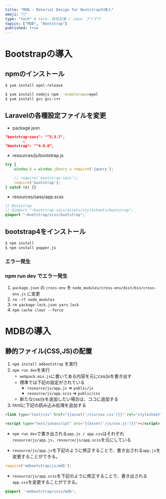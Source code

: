 ```yaml
---
title: "MDB - Material Design for Bootstrapの導入"
emoji: "📝"
type: "tech" # tech: 技術記事 / idea: アイデア
topics: ["MDB", "Bootstrap"]
published: true
---
```


# Bootstrapの導入

## npmのインストール

```sh
$ yum install epel-release

$ yum install nodejs npm --enablerepo=epel
$ yum install gcc gcc-c++
```

## Laravelの各種設定ファイルを変更

- package.json

```json
"bootstrap-sass": "^3.3.7",
        ↓
"bootstrap": "^4.0.0",
```

- resources/js/bootstrap.js

```js
try {
    window.$ = window.jQuery = require('jquery');

    // require('bootstrap-sass');
    require('bootstrap');
} catch (e) {}
```

- resources/sass/app.scss

```scss
// Bootstrap
// @import "~bootstrap-sass/assets/stylesheets/bootstrap";
@import "~bootstrap/scss/bootstrap";
```

## bootstrap4をインストール

```sh
$ npm install
$ npm install popper.js
```

### エラー発生

### npm run dev でエラー発生

1. `package.json` の `cross-env` を `node_modules/cross-env/dist/bin/cross-env.js` に変更
2. `rm -rf node_modules`
3. `rm package-lock.json yarn.lock`
4. `npm cache clear --force`



# MDBの導入

## 静的ファイル(CSS,JS)の配置

1. `npm install mdbootstrap` を実行
2. `npm run dev`を実行
   - `webpack.mix.js`に書いてある内容を元にcss/jsを書き出す
   - 標準では下記の設定がされている
     - `resource/js/app.js` => `public/js`
     - `resource/js/app.scss` => `public/css`
   - 新たなcss/jsを追加したい場合は、ココに追加する
3. htmlに下記の読み込み処理を追加する
```html
<link type="text/css" href="{{asset('/css/xxx.css')}}" rel="stylesheet">
```

```html
<script type="text/javascript" src="{{asset('/js/xxx.js')}}"></script>
```

- `npm run dev`で書き出される`app.js / app.css`はそれぞれ`resource/js/app.js`、`resource/js/app.scss`を元にしている

- `resource/js/app.js`を下記のように修正することで、書き出される`app.js`を変更することができる。

```js
require('mdbootstrap/js/mdb');
```

- `resource/js/app.scss`を下記のように修正することで、書き出される`app.css`を変更することができる。

```scss
@import '~mdbootstrap/scss/mdb';
```